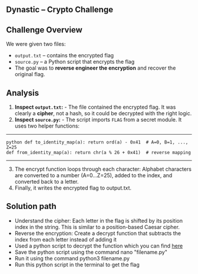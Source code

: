 ## Dynastic – Crypto Challenge 

## Challenge Overview 
We were given two files: 
- `output.txt` – contains the encrypted flag
- `source.py` – a Python script that encrypts the flag
- The goal was to **reverse engineer the encryption** and recover the original flag.

## Analysis 
1. **Inspect `output.txt`:** - The file contained the encrypted flag. It was clearly a **cipher**, not a hash, so it could be decrypted with the right logic.
2. **Inspect `source.py`:** - The script imports `FLAG` from a secret module. It uses two helper functions:
---
    python def to_identity_map(a): return ord(a) - 0x41  # A=0, B=1, ..., Z=25
    def from_identity_map(a): return chr(a % 26 + 0x41)  # reverse mapping

---
3. The encrypt function loops through each character: Alphabet characters are converted to a number (A=0…Z=25), added to the index, and converted back to a letter.
4. Finally, it writes the encrypted flag to output.txt.

## Solution path
- Understand the cipher: Each letter in the flag is shifted by its position index in the string. This is similar to a position-based Caesar cipher.
- Reverse the encryption: Create a decrypt function that subtracts the index from each letter instead of adding it
- Used a python script to decrypt the function which you can find [here](Dynastic.py)
- Save the python script using the command nano "filename.py"
- Run it using the command python3 filename.py
- Run this python script in the terminal to get the flag 

